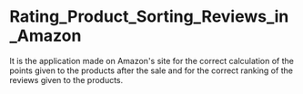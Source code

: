 # Rating_Product_Sorting_Reviews_in_Amazon
It is the application made on Amazon's site for the correct calculation of the points given to the products after the sale and for the correct ranking of the reviews given to the products.
